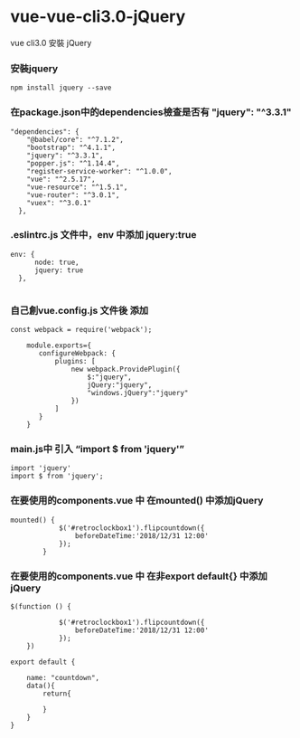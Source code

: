 # vue-vue-cli3.0-jQuery
vue cli3.0 安裝 jQuery


### 安裝jquery

`npm install jquery --save`

### 在package.json中的dependencies檢查是否有 "jquery": "^3.3.1"

```
"dependencies": {
    "@babel/core": "^7.1.2",
    "bootstrap": "^4.1.1",
    "jquery": "^3.3.1",
    "popper.js": "^1.14.4",
    "register-service-worker": "^1.0.0",
    "vue": "^2.5.17",
    "vue-resource": "^1.5.1",
    "vue-router": "^3.0.1",
    "vuex": "^3.0.1"
  },
  ```
  
  ### .eslintrc.js 文件中，env 中添加 jquery:true
  
  ```
  env: {
        node: true,
        jquery: true
    },
    
  ```
  
  ### 自己創vue.config.js 文件後 添加
  
  ```
  const webpack = require('webpack');
  
      module.exports={
         configureWebpack: {
             plugins: [
                 new webpack.ProvidePlugin({
                     $:"jquery",
                     jQuery:"jquery",
                     "windows.jQuery":"jquery"
                 })
             ]
         }
      }
```

### main.js中 引入 “import $ from 'jquery'”

```
import 'jquery'
import $ from 'jquery';
```

### 在要使用的components.vue 中 在mounted() 中添加jQuery

```
mounted() {
            $('#retroclockbox1').flipcountdown({
                beforeDateTime:'2018/12/31 12:00'
            });
        }
```

### 在要使用的components.vue 中 在非export default{} 中添加jQuery

```
$(function () {

            $('#retroclockbox1').flipcountdown({
                beforeDateTime:'2018/12/31 12:00'
            });
    })

export default {

    name: "countdown",
    data(){
        return{
        
        }
    }
}


